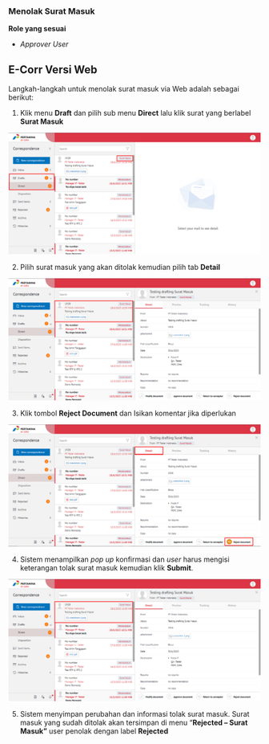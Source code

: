 ### **Menolak Surat Masuk**

**Role yang sesuai**

- *Approver User*

## **E-Corr Versi Web**

Langkah-langkah untuk menolak surat masuk via Web adalah sebagai berikut:

1.    Klik menu **Draft** dan pilih sub menu **Direct** lalu klik surat yang berlabel **Surat Masuk**

![gambar](SuratMasuk/SM_Web/SM-13.png)

2.    Pilih surat masuk yang akan ditolak kemudian pilih tab **Detail**

![gambar](SuratMasuk/SM_Web/SM-14.png)

3.    Klik tombol **Reject Document** dan Isikan komentar jika diperlukan

![gambar](SuratMasuk/SM_Web/SM-16.png)

4.    Sistem menampilkan _pop up_ konfirmasi dan _user_ harus mengisi keterangan tolak surat masuk kemudian klik **Submit**.

![gambar](SuratMasuk/SM_Web/SM-14.png)

5.    Sistem menyimpan perubahan dan informasi tolak surat masuk. Surat masuk yang sudah ditolak akan tersimpan di menu “**Rejected – Surat Masuk”** user penolak dengan label **Rejected**

